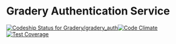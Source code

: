 # Gradery Authentication Service
[ ![Codeship Status for Gradery/gradery_auth](https://codeship.com/projects/efe37a90-536e-0133-3c77-76919038d6b2/status?branch=master)](https://codeship.com/projects/108329)[![Code Climate](https://codeclimate.com/github/Gradery/gradery_auth/badges/gpa.svg)](https://codeclimate.com/github/Gradery/gradery_auth)[![Test Coverage](https://codeclimate.com/github/Gradery/gradery_auth/badges/coverage.svg)](https://codeclimate.com/github/Gradery/gradery_auth/coverage)
